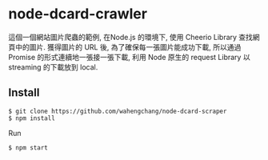 # node-dcard-crawler
這個一個網站圖片爬蟲的範例, 在Node.js 的環境下, 使用 Cheerio Library 查找網頁中的圖片. 獲得圖片的 URL 後, 為了確保每一張圖片能成功下載, 所以通過 Promise 的形式連續地一張接一張下載, 利用 Node 原生的 request Library 以 streaming 的下載放到 local.

## Install
```
$ git clone https://github.com/wahengchang/node-dcard-scraper
$ npm install
```

Run
```js
$ npm start
```
